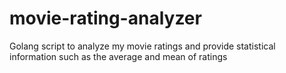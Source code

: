 # movie-rating-analyzer
Golang script to analyze my movie ratings and provide statistical information such as the average and mean of ratings